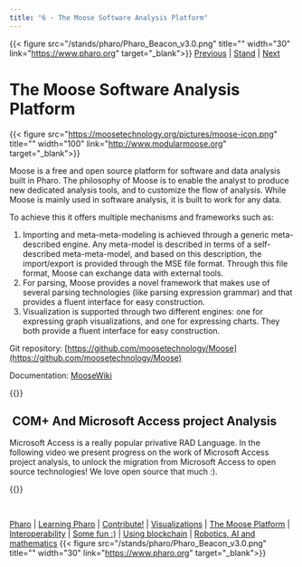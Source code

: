 ```yaml
---
title: "6 - The Moose Software Analysis Platform"
---
```

{{< figure src="/stands/pharo/Pharo_Beacon_v3.0.png" title="" width="30" link="https://www.pharo.org" target="_blank">}}
[Previous](/stands/pharo/visualfwk) | [Stand](/stands/pharo) | [Next](/stands/pharo/pharojs) 

The Moose Software Analysis Platform
======

{{< figure src="https://moosetechnology.org/pictures/moose-icon.png" title="" width="100" link="http://www.modularmoose.org" target="_blank">}}


Moose is a free and open source platform for software and data analysis built in Pharo.
​​​​​The philosophy of Moose is to enable the analyst to produce new dedicated analysis tools, and to customize the flow of analysis. While Moose is mainly used in software analysis, it is built to work for any data.

To achieve this it offers multiple mechanisms and frameworks such as:

1. Importing and meta-meta-modeling is achieved through a generic meta-described engine. Any meta-model is described in terms of a self-described meta-meta-model, and based on this description, the import/export is provided through the MSE file format. Through this file format, Moose can exchange data with external tools.
2. For parsing, Moose provides a novel framework that makes use of several parsing technologies (like parsing expression grammar) and that provides a fluent interface for easy construction.
3. Visualization is supported through two different engines: one for expressing graph visualizations, and one for expressing charts. They both provide a fluent interface for easy construction.

Git repository: [https://github.com/moosetechnology/Moose](https://github.com/moosetechnology/Moose)

Documentation: [MooseWiki](https://moosetechnology.github.io/moose-wiki/)


​​​​​{{<youtube It2Oy18Pi_s>}}

​​​​
COM+ And Microsoft Access project Analysis
-----------


Microsoft Access is a really popular privative RAD Language. 
In the following video we present progress on the work of Microsoft Access project analysis, to unlock the migration from Microsoft Access to open source technologies! We love open source that much :).


{{<youtube cR489Gy8kJg>}}
	





​​​​​




	
	



[Pharo](/stands/pharo/pharo) 
| [Learning Pharo](/stands/pharo/learning-pharo) 
| [Contribute!](/stands/pharo/contribute-pharo)
| [Visualizations](/stands/pharo/visualfwk)
| [The Moose Platform](/stands/pharo/pharo-software-analysis)
| [Interoperability](/stands/pharo/pharojs)
| [Some fun :)](/stands/pharo/fun-with-pharo)
| [Using blockchain](/stands/pharo/pharo-blockchain)
| [Robotics, AI and mathematics](/stands/pharo/pharo-robotics)
{{< figure src="/stands/pharo/Pharo_Beacon_v3.0.png" title="" width="30" link="https://www.pharo.org" target="_blank">}}